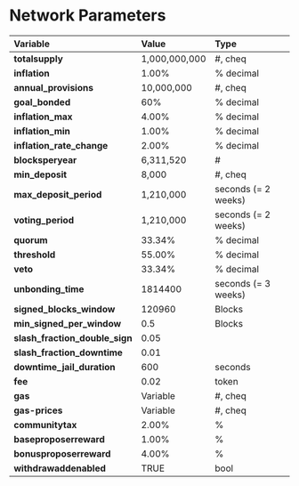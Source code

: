 # Network Parameters

| Variable | Value | Type |
| :--- | :--- | :--- |
| **totalsupply** | 1,000,000,000 | \#, cheq |
| **inflation** | 1.00% | % decimal |
| **annual\_provisions** | 10,000,000 | \#, cheq |
| **goal\_bonded** | 60% | % decimal |
| **inflation\_max** | 4.00% | % decimal |
| **inflation\_min** | 1.00% | % decimal |
| **inflation\_rate\_change** | 2.00% | % decimal |
| **blocksperyear** | 6,311,520 | \# |
| **min\_deposit** | 8,000 | \#, cheq |
| **max\_deposit\_period** | 1,210,000 | seconds \(= 2 weeks\) |
| **voting\_period** | 1,210,000 | seconds \(= 2 weeks\) |
| **quorum** | 33.34% | % decimal |
| **threshold** | 55.00% | % decimal |
| **veto** | 33.34% | % decimal |
| **unbonding\_time** | 1814400 | seconds \(= 3 weeks\) |
| **signed\_blocks\_window** | 120960 | Blocks |
| **min\_signed\_per\_window** | 0.5 | Blocks |
| **slash\_fraction\_double\_sign** | 0.05 |  |
| **slash\_fraction\_downtime** | 0.01 |  |
| **downtime\_jail\_duration** | 600 | seconds |
| **fee** | 0.02 | token |
| **gas** | Variable | \#, cheq |
| **gas-prices** | Variable | \#, cheq |
| **communitytax** | 2.00% | % |
| **baseproposerreward** | 1.00% | % |
| **bonusproposerreward** | 4.00% | % |
| **withdrawaddenabled** | TRUE | bool |

